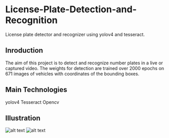 # License-Plate-Detection-and-Recognition
License plate detector and recognizer using yolov4 and tesseract.
## Inroduction
The aim of this project is to detect and recognize number plates in a live or captured video. 
The weights for detection are trained over 2000 epochs on 671 images of vehicles with coordinates of the bounding boxes.
## Main Technologies
yolov4
Tesseract
Opencv
## Illustration
![alt text](https://github.com/ramgarg102/License-Plate-Detection-and-Recognition/blob/master/FinalResult1.png)
![alt text](https://github.com/ramgarg102/License-Plate-Detection-and-Recognition/blob/master/FinalResult2.png)
